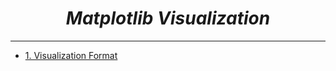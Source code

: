 <i><h1 align='center'>Matplotlib Visualization</h1></i>
<hr>

- [1. Visualization Format](https://github.com/TrentinoS/Visualization/tree/main/23.%20Matplotlib%20Visualization/1.%20Format)
